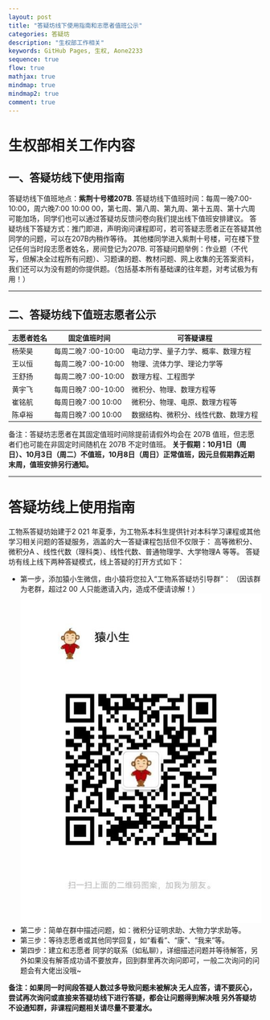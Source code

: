```yaml
---
layout: post
title: "答疑坊线下使用指南和志愿者值班公示"
categories: 答疑坊
description: "生权部工作相关"
keywords: GitHub Pages, 生权, Aone2233
sequence: true
flow: true
mathjax: true
mindmap: true
mindmap2: true
comment: true
---
```


# 生权部相关工作内容

## 一、答疑坊线下使用指南

答疑坊线下值班地点：**紫荆十号楼207B**.
答疑坊线下值班时间：每周一晚7:00-10:00，周六晚7:00 10:00 00，第七周、第八周、第九周、第十五周、第十六周可能加场，同学们也可以通过答疑坊反馈问卷向我们提出线下值班安排建议。
答疑坊线下答疑方式：推门即进，声明询问课程即可，若可答疑志愿者正在答疑其他同学的问题，可以在207B内稍作等待。
其他楼同学进入紫荆十号楼，可在楼下登记任何当时段志愿者姓名，房间登记为207B.
可答疑问题举例：作业题（不代写，但解决全过程所有问题）、习题课的题、教材问题、网上收集的无答案资料，我们还可以为没有题的你提供题。（包括基本所有基础课的往年题，对考试极为有用！）

---

## 二、答疑坊线下值班志愿者公示

|志愿者姓名|固定值班时间|可答疑课程|
|--|--|--|
|杨荣昊|每周二晚7 :00-10:00 |电动力学、量子力学、概率、数理方程|
|王以恒|每周二晚7 :00-10:00 |物理、流体力学、理论力学等|
|王舒扬|每周二晚7 :00-10:00 |数理方程、工程图学|
|黄宇飞|每周日晚7 :00-10:00 |微积分、物理、数理方程等|
|崔铭航|每周日晚7 :00 10:00 |微积分、物理、电原、数理方程等|
|陈卓裕|每周日晚7 :00 10:00 |数据结构、微积分、线性代数、数理方程|

备注：答疑坊志愿者在其固定值班时间除提前请假外均会在 207B 值班，但志愿者们也可能在非固定时间随机在 207B 不定时值班。
**关于假期：10月1日（周日）、10月3日（周二）不值班，10月8日（周日）正常值班，因元旦假期靠近期末周，值班安排另行通知。**

---

# 答疑坊线上使用指南

工物系答疑坊始建于2 021 年夏季，为工物系本科生提供针对本科学习课程或其他学习相关问题的答疑服务，涵盖的大一答疑课程包括但不仅限于：
高等微积分、微积分A 、线性代数（理科类）、线性代数、普通物理学、大学物理A 等等。
答疑坊有线上线下两种答疑模式，线上答疑的打开方式如下：
- 第一步，添加猿小生微信，由小猿将您拉入“工物系答疑坊引导群”：
（因该群为老群，超过2 00 人只能邀请入内，造成不便请谅解！）
![猿小生微信](/images/posts/2023秋工物系答疑坊使用指南.jpg)
- 第二步：简单在群中描述问题，如：微积分证明求助、大物力学求助等。
- 第三步：等待志愿者或其他同学回复，如“看看”、“康”、“我来”等。
- 第四步：建立和志愿者 同学的联系（如私聊），详细描述问题并等待解答，另外如果没有解答成功请不要放弃，回到群里再次询问即可，一般二次询问的问题会有大佬出没哦~

**备注：如果同一时间段答疑人数过多导致问题未被解决 无人应答，请不要灰心，尝试再次询问或直接来答疑坊线下进行答疑，都会让问题得到解决哦 另外答疑坊不设通知群，非课程问题相关请尽量不要灌水。**
